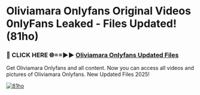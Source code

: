 # Oliviamara Onlyfans Original Videos 0nlyFans Leaked - Files Updated! (81ho)

<h3>🔴 CLICK HERE 🌐==►► <a href="https://tinyurl.com/2m67pmp6" rel="nofollow">Oliviamara Onlyfans Updated Files</a></h3>

Get Oliviamara Onlyfans and all content. Now you can access all videos and pictures of Oliviamara Onlyfans. New Updated Files 2025!

[![81ho](https://i.imgur.com/H4QAA4z.gif)](https://tinyurl.com/2m67pmp6)
